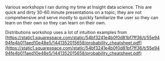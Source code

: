 Various workshops I ran during my time at Insight data science. This are quick and dirty 30-60 minute presentations on a topic; they are not comprehensive and serve mostly to quickly familiarize the user so they can learn on their own so they can learn on their own.

Distributions workshop uses a lot of intuition examples from [https://static1.squarespace.com/static/54bf3241e4b0f0d81bf7ff36/t/55e9494fe4b011aed10e48e5/1441352015658/probability_cheatsheet.pdf](https://static1.squarespace.com/static/54bf3241e4b0f0d81bf7ff36/t/55e9494fe4b011aed10e48e5/1441352015658/probability_cheatsheet.pdf)
